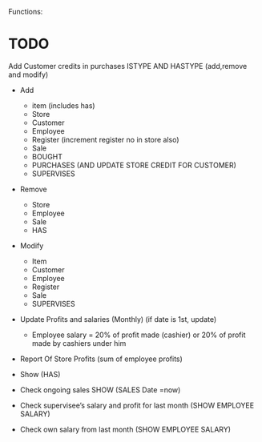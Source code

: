 ﻿Functions:
# TODO
Add Customer credits in purchases
ISTYPE AND HASTYPE (add,remove and modify)

* Add 
   * item (includes has)
   * Store
   * Customer
   * Employee
   * Register (increment register no in store also)
   * Sale
   * BOUGHT
   * PURCHASES (AND UPDATE STORE CREDIT FOR CUSTOMER)
   * SUPERVISES


*  Remove
   * Store
   * Employee
   * Sale
   * HAS


* Modify
   * Item
   * Customer
   * Employee
   * Register
   * Sale
   * SUPERVISES


* Update Profits and salaries (Monthly) (if date is 1st, update)
   * Employee salary = 20% of profit made (cashier) or 20% of profit made by cashiers under him
* Report Of Store Profits (sum of employee profits)
* Show (HAS)
* Check ongoing sales SHOW (SALES Date =now)
* Check supervisee’s salary and profit for last month (SHOW EMPLOYEE SALARY)
* Check own salary from last month (SHOW EMPLOYEE SALARY)